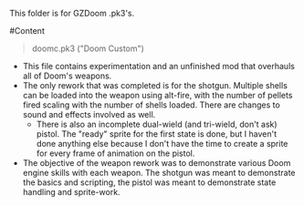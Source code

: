 This folder is for GZDoom .pk3's.

#Content

> doomc.pk3 ("Doom Custom")
- This file contains experimentation and an unfinished mod that overhauls all of Doom's weapons.
- The only rework that was completed is for the shotgun. Multiple shells can be loaded into the weapon using alt-fire, with the number of pellets fired scaling with the number of shells loaded. There are changes to sound and effects involved as well.
  - There is also an incomplete dual-wield (and tri-wield, don't ask) pistol. The "ready" sprite for the first state is done, but I haven't done anything else because I don't have the time to create a sprite for every frame of animation on the pistol.
- The objective of the weapon rework was to demonstrate various Doom engine skills with each weapon. The shotgun was meant to demonstrate the basics and scripting, the pistol was meant to demonstrate state handling and sprite-work.
 
